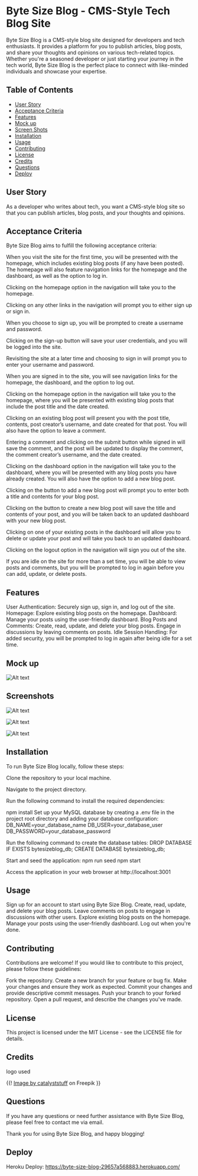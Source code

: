 # Byte Size Blog - CMS-Style Tech Blog Site

Byte Size Blog is a CMS-style blog site designed for developers and tech enthusiasts. It provides a platform for you to publish articles, blog posts, and share your thoughts and opinions on various tech-related topics. Whether you're a seasoned developer or just starting your journey in the tech world, Byte Size Blog is the perfect place to connect with like-minded individuals and showcase your expertise.

## Table of Contents

- [User Story](#user-story)
- [Acceptance Criteria](#acceptance-criteria)
- [Features](#features)
- [Mock up](#mock-up)
- [Screen Shots](#screenshots)
- [Installation](#installation)
- [Usage](#usage)
- [Contributing](#contributing)
- [License](#license)
- [Credits](#credits)
- [Questions](#questions)
- [Deploy](#deploy)

## User Story

As a developer who writes about tech, you want a CMS-style blog site so that you can publish articles, blog posts, and your thoughts and opinions.

## Acceptance Criteria

Byte Size Blog aims to fulfill the following acceptance criteria:

When you visit the site for the first time, you will be presented with the homepage, which includes existing blog posts (if any have been posted). The homepage will also feature navigation links for the homepage and the dashboard, as well as the option to log in.

Clicking on the homepage option in the navigation will take you to the homepage.

Clicking on any other links in the navigation will prompt you to either sign up or sign in.

When you choose to sign up, you will be prompted to create a username and password.

Clicking on the sign-up button will save your user credentials, and you will be logged into the site.

Revisiting the site at a later time and choosing to sign in will prompt you to enter your username and password.

When you are signed in to the site, you will see navigation links for the homepage, the dashboard, and the option to log out.

Clicking on the homepage option in the navigation will take you to the homepage, where you will be presented with existing blog posts that include the post title and the date created.

Clicking on an existing blog post will present you with the post title, contents, post creator’s username, and date created for that post. You will also have the option to leave a comment.

Entering a comment and clicking on the submit button while signed in will save the comment, and the post will be updated to display the comment, the comment creator’s username, and the date created.

Clicking on the dashboard option in the navigation will take you to the dashboard, where you will be presented with any blog posts you have already created. You will also have the option to add a new blog post.

Clicking on the button to add a new blog post will prompt you to enter both a title and contents for your blog post.

Clicking on the button to create a new blog post will save the title and contents of your post, and you will be taken back to an updated dashboard with your new blog post.

Clicking on one of your existing posts in the dashboard will allow you to delete or update your post and will take you back to an updated dashboard.

Clicking on the logout option in the navigation will sign you out of the site.

If you are idle on the site for more than a set time, you will be able to view posts and comments, but you will be prompted to log in again before you can add, update, or delete posts.

## Features

User Authentication: Securely sign up, sign in, and log out of the site.
Homepage: Explore existing blog posts on the homepage.
Dashboard: Manage your posts using the user-friendly dashboard.
Blog Posts and Comments: Create, read, update, and delete your blog posts. Engage in discussions by leaving comments on posts.
Idle Session Handling: For added security, you will be prompted to log in again after being idle for a set time.

## Mock up

![Alt text](image.png)

## Screenshots

![Alt text](image-1.png)

![Alt text](image-2.png)

![Alt text](image-3.png)

## Installation

To run Byte Size Blog locally, follow these steps:

Clone the repository to your local machine.

Navigate to the project directory.

Run the following command to install the required dependencies:

npm install
Set up your MySQL database by creating a .env file in the project root directory and adding your database configuration:
DB_NAME=your_database_name
DB_USER=your_database_user
DB_PASSWORD=your_database_password

Run the following command to create the database tables:
DROP DATABASE IF EXISTS bytesizeblog_db;
CREATE DATABASE bytesizeblog_db;

Start and seed the application:
npm run seed
npm start

Access the application in your web browser at http://localhost:3001

## Usage

Sign up for an account to start using Byte Size Blog.
Create, read, update, and delete your blog posts.
Leave comments on posts to engage in discussions with other users.
Explore existing blog posts on the homepage.
Manage your posts using the user-friendly dashboard.
Log out when you're done.

## Contributing

Contributions are welcome! If you would like to contribute to this project, please follow these guidelines:

Fork the repository.
Create a new branch for your feature or bug fix.
Make your changes and ensure they work as expected.
Commit your changes and provide descriptive commit messages.
Push your branch to your forked repository.
Open a pull request, and describe the changes you've made.

## License

This project is licensed under the MIT License - see the LICENSE file for details.

## Credits

logo used

{{! <a href="https://www.freepik.com/free-vector/hacker-operating-laptop-cartoon-icon-illustration-technology-icon-concept-isolated-flat-cartoon-style_11602236.htm#query=cartoon%20programmer%20tiny&position=0&from_view=search&track=ais">Image by catalyststuff</a> on Freepik }}

## Questions

If you have any questions or need further assistance with Byte Size Blog, please feel free to contact me via email.

Thank you for using Byte Size Blog, and happy blogging!

## Deploy 

Heroku Deploy:  https://byte-size-blog-29657a568883.herokuapp.com/
